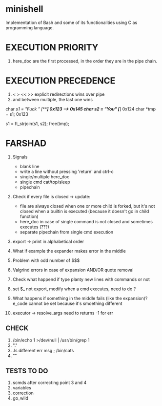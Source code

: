 # minishell
Implementation of Bash and some of its functionalities using C as programming language.

# EXECUTION PRIORITY
1) here_doc are the first processed, in the order they are in the pipe chain.

# EXECUTION PRECEDENCE
1) < > << >> explicit redirections wins over pipe
2) and between multiple, the last one wins

char *s1 = "Fuck " [******] 0x123 --> 0x145
char *s2 = "You"   [****]	0x124
char *tmp = s1; 0x123

s1 = ft_strjoin(s1, s2);
free(tmp);

# FARSHAD
1) Signals
	- blank line
	- write a line without pressing 'return' and ctrl-c
	- single/multiple here_doc
	- single cmd cat/top/sleep
	- pipechain
2) Check if every file is closed -> update:
	- file are always closed when one or more child is forked,
		but it's not closed when a builtin is executed (because it doesn't go in child function)
	- here_doc in case of single command is not closed and sometimes executes (???)
	- separate pipechain from single cmd execution
3) export -> print in alphabetical order
4) What if example the expander makes error in the middle
5) Problem with odd number of $$$
6) Valgrind errors in case of expansion AND/OR quote removal
7) Check what happend if type planty new lines with commands or not
8) set $_ not export, modify when a cmd executes, need to do ?
9) What happens if something in the middle fails (like the expansion)? e_code cannot be set because it's smoething different

10) executor -> resolve_args need to returns -1 for err

## CHECK
1) /bin/echo 1 >/dev/null | /usr/bin/grep 1
2) "."
3) .ls different err msg ; /bin/cats
4) ""

## TESTS TO DO
1) scmds after correcting point 3 and 4
2) variables
3) correction
4) go_wild

